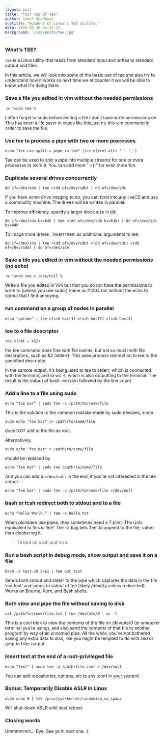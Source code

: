 ```yaml
---
layout: post
title: "Your cup of tee"
author: Saket Upadhyay
subtitle: "Wonders of Linux's TEE utility."
date: 2020-08-30 04:23:13 
background: '/img/posts/tee.jpg'
---
```


### What's TEE?

`tee` is a Linux utility that reads from standard input and writes to standard output and files.

In this article, we will look into some of the basic use of tee and also try to understand how it works so next time we encounter it we will be able to know what it's doing there.

### Save a file you edited in vim without the needed permissions

`:w !sudo tee %`

I often forget to sudo before editing a file I don’t have write permissions on. This has been a life saver in cases like this,just try this vim command in order to save the file.

### Use tee to process a pipe with two or more processes

`echo "tee can split a pipe in two" |tee >(rev) >(tr ' ' '_')`

Tee can be used to split a pipe into multiple streams for one or more processes to work it. You can add more ” >()” for even more fun.
### Duplicate several drives concurrently

`dd if=/dev/sda | tee >(dd of=/dev/sdb) | dd of=/dev/sdc`

If you have some drive imaging to do, you can boot into any liveCD and use a commodity machine. The drives will be written in parallel.

To improve efficiency, specify a larger block size in dd:

`dd if=/dev/sda bs=64k | tee >(dd of=/dev/sdb bs=64k) | dd of=/dev/sdc bs=64k`

To image more drives , insert them as additional arguments to tee:

`dd if=/dev/sda | tee >(dd of=/dev/sdb) >(dd of=/dev/sdc) >(dd of=/dev/sdd) | dd of=/dev/sde`


### Save a file you edited in vim without the needed permissions (no echo)

`:w !sudo tee > /dev/null %`

Write a file you edited in Vim but that you do not have the permissions to write to (unless you use sudo.) Same as #1204 but without the echo to stdout that I find annoying.

### run command on a group of nodes in parallel

`echo "uptime" | tee >(ssh host1) >(ssh host2) >(ssh host3)`


### tee to a file descriptor

`tee >(cat – >&2)`

the tee command does fine with file names, but not so much with file descriptors, such as &2 (stderr). This uses process redirection to tee to the specified descriptor.

In the sample output, it’s being used to tee to stderr, which is connected with the terminal, and to wc -l, which is also outputting to the terminal. The result is the output of bash –version followed by the line count

### Add a line to a file using sudo

`echo “foo bar” | sudo tee -a /path/to/some/file`

This is the solution to the common mistake made by sudo newbies, since

`sudo echo "foo bar" >> /path/to/some/file`

does NOT add to the file as root.

Alternatively,

`sudo echo "foo bar" > /path/to/some/file`

should be replaced by

`echo "foo bar" | sudo tee /path/to/some/file`

And you can add a `>/dev/null` in the end, if you’re not interested in the tee stdout :

`echo "foo bar" | sudo tee -a /path/to/some/file >/dev/null`


### bash or tcsh redirect both to stdout and to a file

`echo “Hello World.” | tee -a hello.txt`

When plumbers use pipes, they sometimes need a T-joint. The Unix equivalent to this is ‘tee’. The -a flag tells ‘tee’ to append to the file, rather than clobbering it.

> Tested on bash and tcsh.

### Run a bash script in debug mode, show output and save it on a file

`bash -x test.sh 2>&1 | tee out.test`

Sends both stdout and stderr to the pipe which captures the data in the file ‘out.test’ and sends to stdout of tee (likely /dev/tty unless redirected). Works on Bourne, Korn, and Bash shells.

### Both view and pipe the file without saving to disk

`cat /path/to/some/file.txt | tee /dev/pts/0 | wc -l`

This is a cool trick to view the contents of the file on /dev/pts/0 (or whatever terminal you’re using), and also send the contents of that file to another program by way of an unnamed pipe. All the while, you’ve not bothered saving any extra data to disk, like you might be tempted to do with sed or grep to filter output.

### Insert text at the end of a root-privileged file

`echo “text” | sudo tee -a /path/file.conf > /dev/null`

You can add repositories, options, etc to any .conf in your system!

### Bonus: Temporarily Disable ASLR in Linux

`sudo echo 0 | tee /proc/sys/kernel/randomise_va_space`

Will shut-down ASLR until next reboot.

### Closing words

Ummmmmm... Bye. See ya in next one. :)

